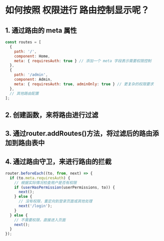 # 如何按照 权限进行 路由控制显示呢？
## 1. 通过路由的 meta 属性
```js
const routes = [
  {
    path: '/',
    component: Home,
    meta: { requiresAuth: true } // 添加一个 meta 字段表示需要权限控制
  },
  {
    path: '/admin',
    component: Admin,
    meta: { requiresAuth: true, adminOnly: true } // 更复杂的权限要求
  },
  // 其他路由配置
];
```
## 2. 创建函数，来将路由进行过滤

## 3. 通过router.addRoutes()方法，将过滤后的路由添加到路由表中

## 4. 通过路由守卫，来进行路由的拦截
```js
router.beforeEach((to, from, next) => {
  if (to.meta.requiresAuth) {
    // 根据实际情况检查用户是否有权限
    if (userHasPermission(userPermissions, to)) {
      next();
    } else {
      // 没有权限，重定向到登录页面或其他处理
      next('/login');
    }
  } else {
    // 不需要权限，直接进入页面
    next();
  }
});

```


